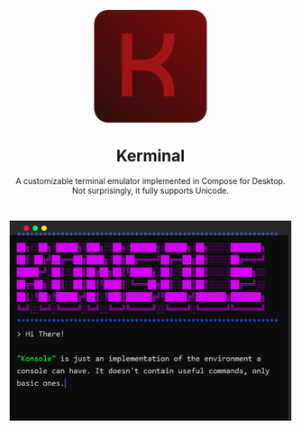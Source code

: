 <p align="center"><img src="./artwork/Kerminal.svg" alt="Kerminal Icon" width="200"></p>
<h1 align="center">Kerminal</h1>
<p align="center">A customizable terminal emulator implemented in Compose for Desktop.<br>Not surprisingly, it fully supports Unicode.</p>
<br>
<p align="center"><img src="./artwork/screenshot.png" alt="screenshot" width="500"></p>
